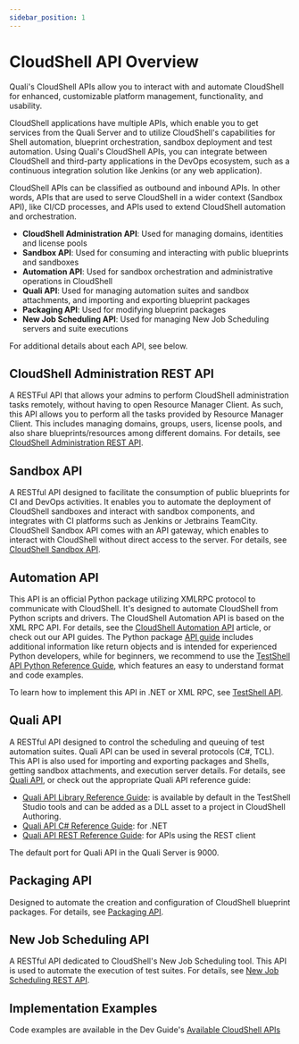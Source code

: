 ```yaml
---
sidebar_position: 1
---
```


# CloudShell API Overview

Quali's CloudShell APIs allow you to interact with and automate CloudShell for enhanced, customizable platform management, functionality, and usability.

CloudShell applications have multiple APIs, which enable you to get services from the Quali Server and to utilize CloudShell's capabilities for Shell automation, blueprint orchestration, sandbox deployment and test automation. Using Quali's CloudShell APIs, you can integrate between CloudShell and third-party applications in the DevOps ecosystem, such as a continuous integration solution like Jenkins (or any web application).

CloudShell APIs can be classified as outbound and inbound APIs. In other words, APIs that are used to serve CloudShell in a wider context (Sandbox API), like CI/CD processes, and APIs used to extend CloudShell automation and orchestration.

- **CloudShell Administration API**: Used for managing domains, identities and license pools
- **Sandbox API**: Used for consuming and interacting with public blueprints and sandboxes
- **Automation API**: Used for sandbox orchestration and administrative operations in CloudShell
- **Quali API**: Used for managing automation suites and sandbox attachments, and importing and exporting blueprint packages
- **Packaging API**: Used for modifying blueprint packages
- **New Job Scheduling API**: Used for managing New Job Scheduling servers and suite executions

For additional details about each API, see below.

## CloudShell Administration REST API

A RESTFul API that allows your admins to perform CloudShell administration tasks remotely, without having to open Resource Manager Client. As such, this API allows you to perform all the tasks provided by Resource Manager Client. This includes managing domains, groups, users, license pools, and also share blueprints/resources among different domains. For details, see [CloudShell Administration REST API](./cs-admin-rest-api/index.md).

## Sandbox API

A RESTful API designed to facilitate the consumption of public blueprints for CI and DevOps activities. It enables you to automate the deployment of CloudShell sandboxes and interact with sandbox components, and integrates with CI platforms such as Jenkins or Jetbrains TeamCity. CloudShell Sandbox API comes with an API gateway, which enables to interact with CloudShell without direct access to the server. For details, see [CloudShell Sandbox API](./cs-sandbox-api/index.md).

## Automation API

This API is an official Python package utilizing XMLRPC protocol to communicate with CloudShell. It's designed to automate CloudShell from Python scripts and drivers. The CloudShell Automation API is based on the XML RPC API. For details, see the [CloudShell Automation API](./shell-dev-blueprint-design-api/cs-automation-api.md) article, or check out our API guides. The Python package [API guide](pathname:///api-docs/2023.3/Python-API/) includes additional information like return objects and is intended for experienced Python developers, while for beginners, we recommend to use the [TestShell API Python Reference Guide](pathname:///api-docs/2023.3/TestShell-API/TestShell%20Python%20API.html), which features an easy to understand format and code examples.

To learn how to implement this API in .NET or XML RPC, see [TestShell API](./shell-dev-blueprint-design-api/testshell-api.md).

## Quali API

A RESTful API designed to control the scheduling and queuing of test automation suites. Quali API can be used in several protocols (C#, TCL). This API is also used for importing and exporting packages and Shells, getting sandbox attachments, and execution server details. For details, see [Quali API](./quali-api.md), or check out the appropriate Quali API reference guide:

- [Quali API Library Reference Guide](pathname:///api-docs/2023.3/Quali-API/Quali%20API%20Library.html): is available by default in the TestShell Studio tools and can be added as a DLL asset to a project in CloudShell Authoring.
- [Quali API C# Reference Guide](pathname:///api-docs/2023.3/Quali-API/Quali%20cSharp%20API.html "Quali API C# Reference Guide"): for .NET
- [Quali API REST Reference Guide](pathname:///api-docs/2023.3/Quali-API/Quali%20REST%20API.html "Quali API REST Reference Guide"): for APIs using the REST client

The default port for Quali API in the Quali Server is 9000.

## Packaging API

Designed to automate the creation and configuration of CloudShell blueprint packages. For details, see [Packaging API](./packaging-api/index.md).

## New Job Scheduling API

A RESTful API dedicated to CloudShell's New Job Scheduling tool. This API is used to automate the execution of test suites. For details, see [New Job Scheduling REST API](./new-jss-rest-api/index.md).

## Implementation Examples

Code examples are available in the Dev Guide's [Available CloudShell APIs](../devguide/available-cs-api/index.md)
